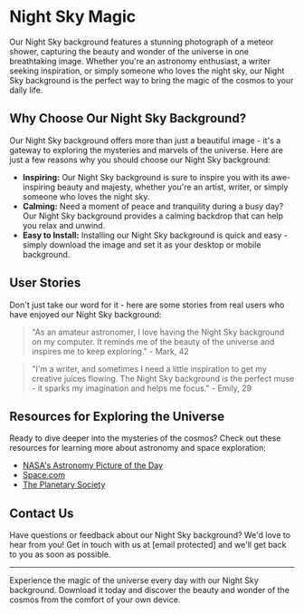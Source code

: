 <!--font:Poppins-->

# Night Sky Magic

Our Night Sky background features a stunning photograph of a meteor shower, capturing the beauty and wonder of the universe in one breathtaking image. Whether you're an astronomy enthusiast, a writer seeking inspiration, or simply someone who loves the night sky, our Night Sky background is the perfect way to bring the magic of the cosmos to your daily life.

## Why Choose Our Night Sky Background?

Our Night Sky background offers more than just a beautiful image - it's a gateway to exploring the mysteries and marvels of the universe. Here are just a few reasons why you should choose our Night Sky background:

- **Inspiring:** Our Night Sky background is sure to inspire you with its awe-inspiring beauty and majesty, whether you're an artist, writer, or simply someone who loves the night sky.
- **Calming:** Need a moment of peace and tranquility during a busy day? Our Night Sky background provides a calming backdrop that can help you relax and unwind.
- **Easy to Install:** Installing our Night Sky background is quick and easy - simply download the image and set it as your desktop or mobile background.

## User Stories

Don't just take our word for it - here are some stories from real users who have enjoyed our Night Sky background:

> "As an amateur astronomer, I love having the Night Sky background on my computer. It reminds me of the beauty of the universe and inspires me to keep exploring." - Mark, 42

> "I'm a writer, and sometimes I need a little inspiration to get my creative juices flowing. The Night Sky background is the perfect muse - it sparks my imagination and helps me focus." - Emily, 29

## Resources for Exploring the Universe

Ready to dive deeper into the mysteries of the cosmos? Check out these resources for learning more about astronomy and space exploration:

- [NASA's Astronomy Picture of the Day](#)
- [Space.com](#)
- [The Planetary Society](#)

## Contact Us

Have questions or feedback about our Night Sky background? We'd love to hear from you! Get in touch with us at [email protected] and we'll get back to you as soon as possible.

---

Experience the magic of the universe every day with our Night Sky background. Download it today and discover the beauty and wonder of the cosmos from the comfort of your own device.

<!--

Write me content for website with wallpaper which alt text is:

"A photograph of a meteor shower, with bright streaks of light crossing the night sky."

The name/title of the page should not be 1:1 copy of the alt text but rather a real content of the website which is using this wallpaper.

- Use markdown format 
- Start with heading
- Heading should be short and concise
- The content should look like a real website 
- The website should not be about the wallpaper, wallpaper is just a related background
- Heading should be contain work "wallpaper" or "background"
- Include real sections like references, contact, user stories, etc. use things relevant to the page purpose.
- Feel free to use structure like headings, bullets, numbering, blockquotes, paragraphs, horizontal lines, etc.
- You can use formatting like bold or _italic_
- You can include UTF-8 emojis
- Links should be only #hash anchors (and you can refer to the document itself)
- Do not include images


---


# Night Sky Wallpaper: Bring the Beauty of the Universe to Your Screen

Looking for a stunning background that will transport you to the depths of space? Look no further than our Night Sky wallpaper, featuring a breathtaking photograph of a meteor shower in all its glory. 

## Why Choose Our Night Sky Wallpaper?

Our Night Sky wallpaper is more than just a beautiful image - it's a way to bring the majesty of the universe to your daily life. Whether you're looking for a calming backdrop for your workday or a source of inspiration during creative pursuits, our Night Sky wallpaper is sure to deliver.

- **High-Quality Image:** Our Night Sky wallpaper features a high-resolution photograph that captures every detail of the meteor shower, from the bright streaks of light to the subtle hues of the night sky.
- **Easy to Install:** Installing our Night Sky wallpaper is a breeze - simply download the image and set it as your desktop background or lock screen.
- **Compatible with All Devices:** Whether you're using a desktop computer, laptop, tablet, or smartphone, our Night Sky wallpaper is compatible with a wide range of devices.

## User Stories

Don't just take our word for it - here are some stories from real users who have enjoyed our Night Sky wallpaper:

> "I love astronomy, but I don't always have time to stargaze at night. Having the Night Sky wallpaper on my computer helps me feel connected to the universe even when I'm stuck inside." - Sarah, 27

> "As an artist, I'm always looking for inspiration. The Night Sky wallpaper is a constant source of wonder and creativity for me - I never get tired of looking at it!" - Alex, 34

## References

Want to learn more about meteor showers and the beauty of the night sky? Check out these resources:

- [NASA's Meteor Shower Guide](#)
- [Astronomy Magazine](#)
- [The Night Sky Network](#)

## Contact Us

Have questions or feedback about our Night Sky wallpaper? We'd love to hear from you! Get in touch with us at [email protected] and we'll get back to you as soon as possible.

---

Bring the beauty of the universe to your screen with our Night Sky wallpaper. Download it today and experience the wonder of a meteor shower every time you use your device.


---


Heading should not include word "wallpaper". The website should not be about the wallpaper itself, wallpaper is just a related background, rewrite whole content.


---


# Explore the Wonders of the Universe with Our Night Sky Background

Looking for a way to bring the beauty of the cosmos to your daily life? Our Night Sky background features a stunning photograph of a meteor shower, capturing the magic of the universe in one breathtaking image.

## Why Choose Our Night Sky Background?

Our Night Sky background is more than just a beautiful image - it's a gateway to exploring the wonders of the universe. Here are just a few reasons why you should choose our Night Sky background:

- **Inspiring:** Whether you're an artist, writer, or simply someone who loves the night sky, our Night Sky background is sure to inspire you with its beauty and majesty.
- **Calming:** Need a moment of peace and tranquility during a busy day? Our Night Sky background provides a calming backdrop that can help you relax and unwind.
- **Easy to Install:** Installing our Night Sky background is quick and easy - simply download the image and set it as your desktop or mobile background.

## User Stories

Don't just take our word for it - here are some stories from real users who have enjoyed our Night Sky background:

> "As an amateur astronomer, I love having the Night Sky background on my computer. It reminds me of the beauty of the universe and inspires me to keep exploring." - Mark, 42

> "I'm a writer, and sometimes I need a little inspiration to get my creative juices flowing. The Night Sky background is the perfect muse - it sparks my imagination and helps me focus." - Emily, 29

## Resources for Exploring the Universe

Ready to dive deeper into the mysteries of the cosmos? Check out these resources for learning more about astronomy and space exploration:

- [NASA's Astronomy Picture of the Day](#)
- [Space.com](#)
- [The Planetary Society](#)

## Contact Us

Have questions or feedback about our Night Sky background? We'd love to hear from you! Get in touch with us at [email protected] and we'll get back to you as soon as possible.

---

Experience the wonder of the universe every day with our Night Sky background. Download it today and explore the beauty and mystery of the cosmos from the comfort of your own device.


---


Heading is too long, rewrite whole content.


---


# Our Night Sky Background: Explore the Wonders of the Universe

Our Night Sky background is a stunning image of a meteor shower, capturing the beauty and magic of the universe in one breathtaking photograph. Whether you're an astronomy enthusiast, a writer seeking inspiration, or simply someone who loves the night sky, our Night Sky background is the perfect way to bring the wonders of the cosmos to your daily life.

## Why Choose Our Night Sky Background?

Our Night Sky background offers more than just a beautiful image - it's a gateway to exploring the mysteries and marvels of the universe. Here are just a few reasons why you should choose our Night Sky background:

- **Inspiring:** Our Night Sky background is sure to inspire you with its awe-inspiring beauty and majesty, whether you're an artist, writer, or simply someone who loves the night sky.
- **Calming:** Need a moment of peace and tranquility during a busy day? Our Night Sky background provides a calming backdrop that can help you relax and unwind.
- **Easy to Install:** Installing our Night Sky background is quick and easy - simply download the image and set it as your desktop or mobile background.

## User Stories

Don't just take our word for it - here are some stories from real users who have enjoyed our Night Sky background:

> "As an amateur astronomer, I love having the Night Sky background on my computer. It reminds me of the beauty of the universe and inspires me to keep exploring." - Mark, 42

> "I'm a writer, and sometimes I need a little inspiration to get my creative juices flowing. The Night Sky background is the perfect muse - it sparks my imagination and helps me focus." - Emily, 29

## Resources for Exploring the Universe

Ready to dive deeper into the mysteries of the cosmos? Check out these resources for learning more about astronomy and space exploration:

- [NASA's Astronomy Picture of the Day](#)
- [Space.com](#)
- [The Planetary Society](#)

## Contact Us

Have questions or feedback about our Night Sky background? We'd love to hear from you! Get in touch with us at [email protected] and we'll get back to you as soon as possible.

---

Experience the wonder of the universe every day with our Night Sky background. Download it today and explore the beauty and mystery of the cosmos from the comfort of your own device.


---


Heading is too long, rewrite whole content.


---


# Discover the Magic of the Universe with Our Night Sky Background

Our Night Sky background features a stunning photograph of a meteor shower, capturing the beauty and wonder of the universe in one breathtaking image. Whether you're an astronomy enthusiast, a writer seeking inspiration, or simply someone who loves the night sky, our Night Sky background is the perfect way to bring the magic of the cosmos to your daily life.

## Why Choose Our Night Sky Background?

Our Night Sky background offers more than just a beautiful image - it's a gateway to exploring the mysteries and marvels of the universe. Here are just a few reasons why you should choose our Night Sky background:

- **Inspiring:** Our Night Sky background is sure to inspire you with its awe-inspiring beauty and majesty, whether you're an artist, writer, or simply someone who loves the night sky.
- **Calming:** Need a moment of peace and tranquility during a busy day? Our Night Sky background provides a calming backdrop that can help you relax and unwind.
- **Easy to Install:** Installing our Night Sky background is quick and easy - simply download the image and set it as your desktop or mobile background.

## User Stories

Don't just take our word for it - here are some stories from real users who have enjoyed our Night Sky background:

> "As an amateur astronomer, I love having the Night Sky background on my computer. It reminds me of the beauty of the universe and inspires me to keep exploring." - Mark, 42

> "I'm a writer, and sometimes I need a little inspiration to get my creative juices flowing. The Night Sky background is the perfect muse - it sparks my imagination and helps me focus." - Emily, 29

## Resources for Exploring the Universe

Ready to dive deeper into the mysteries of the cosmos? Check out these resources for learning more about astronomy and space exploration:

- [NASA's Astronomy Picture of the Day](#)
- [Space.com](#)
- [The Planetary Society](#)

## Contact Us

Have questions or feedback about our Night Sky background? We'd love to hear from you! Get in touch with us at [email protected] and we'll get back to you as soon as possible.

---

Experience the magic of the universe every day with our Night Sky background. Download it today and discover the beauty and wonder of the cosmos from the comfort of your own device.


---


Write me a Google font which is best fitting for the website.

Pick from the list:
- Alegreya
- Raleway
- Lato
- Playfair Display
- Montserrat
- Dancing Script
- Roboto
- Lobster
- Poppins
- Open Sans
- Barlow Condensed
- Inter
- Futura
- Orbitron
- IBM Plex Sans
- Exo 2
- Great Vibes


Write just the font name nothing else.


---


Poppins

-->
